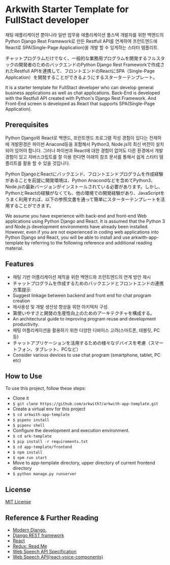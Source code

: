 # Arkwith Starter Template for FullStact developer

채팅 애플리케이션 뿐아니라 일반 업무용 애플리케이션 풀스택 개발자를 위한 백엔드의 Python Django Rest Framework로 만든 Restfull API를 연계하여 프런트엔드에 React로 SPA(Single-Page Application)을 개발 할 수 있게하는 스타터 템플리트.

チャットプログラムだけでなく、一般的な業務用プログラムを開発するフルスタックの開発者のためのバックエンドのPython Django Rest Frameworkで作成されたRestfull APIを連携して、フロントエンドのReactにSPA（Single-Page Application）を開発することができるようにするスターターテンプレート。

It is a starter template for FullStact developer who can develop general business applications as well as chat applications. Back-End is developed with the Restfull API created with Python's Django Rest Framework. And Front-End screen is developed as React that supports SPA(Single-Page Application).

## Prerequisites

Python Django와 React로 백엔드, 프런트엔드 프로그램 작성 경험이 있다는 전제하에 개발환경은 파이썬 Anacond등을 포함해서 Python3, Node.js의 최신 버전이 설치 되어 있어야 합니다. 그러나 파이썬과 React에 대한 경험이 없어도 다른 환경에서 개발 경험이 있고 자바스크립트를 잘 이용 한다면 아래의 참조 문서를 통해서 쉽게 스타터 템플리트를 활용 할 수 있을 것입니다.

Python DjangoとReactにバックエンド、フロントエンドプログラムを作成経験があることを前提に開発環境は、Python Anacondなどを含めてPython3、Node.jsの最新バージョンがインストールされている必要があります。しかし、PythonとReactの経験がなくても、他の環境での開発経験があり、JavaScriptをうまく利用すれば、以下の参照文書を通って簡単にスターターテンプレートを活用することができます。

We assume you have experience with back-end and front-end Web applications using Python Django and React. It is assumed that the Python 3 and Node.js development environments have already been installed. However, even if you are not experienced in coding web applications into Python Django and React, you will be able to install and use arkwith-app-template by referring to the following reference and additional reading material.

## Features

- 채팅 기반 어플리케이션 제작을 위한 백엔드와 프런트엔드의 연계 방안 제시
- チャットプログラムを作成するためのバックエンドとフロントエンドの連携方策提示
- Suggest linkage between backend and front end for chat program creation
- 제사용성 및 개발 생산성 향상을 위한 아키텍처 구성.
- 第使いやすさと開発の生産性向上のためのアーキテクチャを構成する。
- An architectural guide to improving program reuse and development productivity.
- 채팅 어플리케이션을 활용하기 위한 다양한 디바이스 고려(스마트폰, 테블릿, PC등)
- チャットアプリケーションを活用するための様々なデバイスを考慮（スマートフォン、タブレット、PCなど）
- Consider various devices to use chat program (smartphone, tablet, PC etc)
## How to Use

To use this project, follow these steps:

- Clone it
- `$ git clone https://github.com/arkwith7/arkwith-app-template.git`
- Create a virtual env for this project
- `$ cd arkwith-app-template`
- `$ pipenv install`
- `$ pipenv shell`
- Configure the development and execution environment.
- `$ cd ark-template`
- `$ pip install -r requirements.txt`
- `$ cd app-template/frontend`
- `$ npm install`
- `$ npm run start`
- Move to app-template directory, upper directory of current frontend directory
- `$ python manage.py runserver`


## License

[MIT License][MIT]

[MIT]: ./LICENSE "Mit License"

## Reference & Further Reading

- [Modern Django.](http://v1k45.com/blog/modern-django-part-1-setting-up-django-and-react/)
- [Django REST framework](https://www.django-rest-framework.org/)
- [React](https://reactjs.org/docs/getting-started.html)
- [Redux: Read Me](https://redux.js.org/)
- [Web Speech API Specification](https://w3c.github.io/speech-api/speechapi.html)
- [Web Speech API(react-voice-components)](https://github.com/grvcoelho/react-voice-components)

